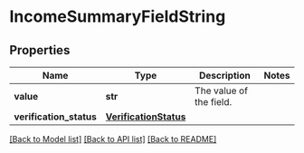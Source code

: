 # IncomeSummaryFieldString

## Properties
Name | Type | Description | Notes
------------ | ------------- | ------------- | -------------
**value** | **str** | The value of the field. | 
**verification_status** | [**VerificationStatus**](VerificationStatus.md) |  | 

[[Back to Model list]](../README.md#documentation-for-models) [[Back to API list]](../README.md#documentation-for-api-endpoints) [[Back to README]](../README.md)


